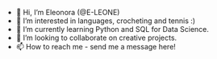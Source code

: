 - 👋 Hi, I’m Eleonora (@E-LEONE)
- 👀 I’m interested in languages, crocheting and tennis :)
- 🌱 I’m currently learning Python and SQL for Data Science.
- 💞️ I’m looking to collaborate on creative projects.
- 📫 How to reach me - send me a message here!

<!---
E-LEONE/E-LEONE is a ✨ special ✨ repository because its `README.md` (this file) appears on your GitHub profile.
You can click the Preview link to take a look at your changes.
--->
